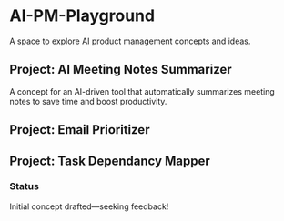 # AI-PM-Playground
A space to explore AI product management concepts and ideas.

## Project: AI Meeting Notes Summarizer
A concept for an AI-driven tool that automatically summarizes meeting notes to save time and boost productivity.

## Project: Email Prioritizer

## Project: Task Dependancy Mapper

### Status
Initial concept drafted—seeking feedback!
